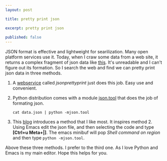 ```yaml
---
layout: post

title: pretty print json

excerpt: pretty print json
 
published: false
---
```


JSON format is effective and lightweight for searilization. Many open platform services
use it. Today, when I craw some data from a web site, it returns a complex fragment of json data like [this](http://weibo.com/aj/mblog/mbloglist?_wv=5&profile_ftype=1&count=50&_k=135486386688066&uid=1920061532&_t=0&__rnd=1354863930022). It's unreadable and I can't figure out its formation. So I search the web and find
we can pretty print json data in three methods.

1.  A [webservice](http://jsonprettyprint.com/) called *jsonprettyprint* just does this job. Easy use and convenient.

2.  Python distribution comes with a module [json.tool](http://stackoverflow.com/questions/352098/how-to-pretty-print-json-script) that does the job of formating json. 

        cat data.json | python -mjson.tool

3.  This [blog](http://irreal.org/blog/?p=354) introduces a method that I like most. 
It inspires method 2. Using Emacs edit the json file, and then selecting the code and type **\[Ctrl+u Meta+|\]**. The emacs minibuf will pop *Shell command on region* and then
type `python -mjson.tool`.


Above these three methods. I prefer to the third one. As I love Python and Emacs is my main editor. Hope this helps for you.
  
 
